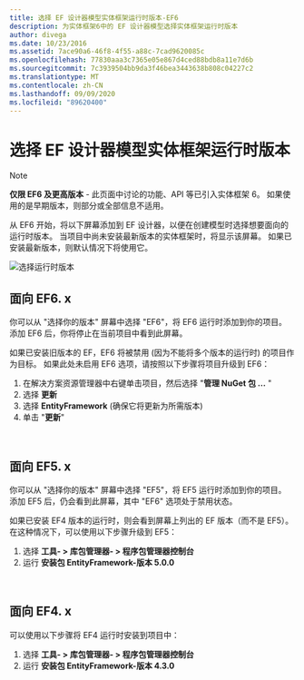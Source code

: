 ```yaml
---
title: 选择 EF 设计器模型实体框架运行时版本-EF6
description: 为实体框架6中的 EF 设计器模型选择实体框架运行时版本
author: divega
ms.date: 10/23/2016
ms.assetid: 7ace90a6-46f8-4f55-a88c-7cad9620085c
ms.openlocfilehash: 77830aaa3c7365e05e867d4ced88bdb8a11e7d6b
ms.sourcegitcommit: 7c3939504bb9da3f46bea3443638b808c04227c2
ms.translationtype: MT
ms.contentlocale: zh-CN
ms.lasthandoff: 09/09/2020
ms.locfileid: "89620400"
---
```

# <a name="selecting-entity-framework-runtime-version-for-ef-designer-models"></a>选择 EF 设计器模型实体框架运行时版本
> [!NOTE]
> **仅限 EF6 及更高版本** - 此页面中讨论的功能、API 等已引入实体框架 6。 如果使用的是早期版本，则部分或全部信息不适用。

从 EF6 开始，将以下屏幕添加到 EF 设计器，以便在创建模型时选择想要面向的运行时版本。 当项目中尚未安装最新版本的实体框架时，将显示该屏幕。 如果已安装最新版本，则默认情况下将使用它。

![选择运行时版本](~/ef6/media/screen.png)

## <a name="targeting-ef6x"></a>面向 EF6. x

你可以从 "选择你的版本" 屏幕中选择 "EF6"，将 EF6 运行时添加到你的项目。 添加 EF6 后，你将停止在当前项目中看到此屏幕。

如果已安装旧版本的 EF，EF6 将被禁用 (因为不能将多个版本的运行时) 的项目作为目标。 如果此处未启用 EF6 选项，请按照以下步骤将项目升级到 EF6：

1.  在解决方案资源管理器中右键单击项目，然后选择 "**管理 NuGet 包 ...** "
2.  选择 **更新**
3.  选择 **EntityFramework** (确保它将更新为所需版本) 
4.  单击 "**更新**"

 

## <a name="targeting-ef5x"></a>面向 EF5. x

你可以从 "选择你的版本" 屏幕中选择 "EF5"，将 EF5 运行时添加到你的项目。 添加 EF5 后，仍会看到此屏幕，其中 "EF6" 选项处于禁用状态。

如果已安装 EF4 版本的运行时，则会看到屏幕上列出的 EF 版本（而不是 EF5）。 在这种情况下，可以使用以下步骤升级到 EF5：

1.  选择 **工具- &gt; 库包管理器- &gt; 程序包管理器控制台**
2.  运行 **安装包 EntityFramework-版本 5.0.0**

 

## <a name="targeting-ef4x"></a>面向 EF4. x

可以使用以下步骤将 EF4 运行时安装到项目中：

1.  选择 **工具- &gt; 库包管理器- &gt; 程序包管理器控制台**
2.  运行 **安装包 EntityFramework-版本 4.3.0**
